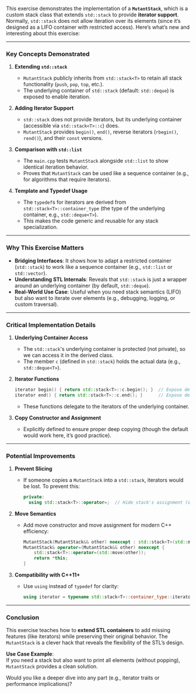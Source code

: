 This exercise demonstrates the implementation of a **`MutantStack`**, which is a custom stack class that extends `std::stack` to provide **iterator support**. Normally, `std::stack` does not allow iteration over its elements (since it’s designed as a LIFO container with restricted access). Here’s what’s new and interesting about this exercise:

---

### **Key Concepts Demonstrated**
1. **Extending `std::stack`**  
   - `MutantStack` publicly inherits from `std::stack<T>` to retain all stack functionality (`push`, `pop`, `top`, etc.).  
   - The underlying container of `std::stack` (default: `std::deque`) is exposed to enable iteration.

2. **Adding Iterator Support**  
   - `std::stack` does not provide iterators, but its underlying container (accessible via `std::stack<T>::c`) does.  
   - `MutantStack` provides `begin()`, `end()`, reverse iterators (`rbegin()`, `rend()`), and their `const` versions.

3. **Comparison with `std::list`**  
   - The `main.cpp` tests `MutantStack` alongside `std::list` to show identical iteration behavior.  
   - Proves that `MutantStack` can be used like a sequence container (e.g., for algorithms that require iterators).

4. **Template and Typedef Usage**  
   - The `typedef`s for iterators are derived from `std::stack<T>::container_type` (the type of the underlying container, e.g., `std::deque<T>`).  
   - This makes the code generic and reusable for any stack specialization.

---

### **Why This Exercise Matters**
- **Bridging Interfaces**: It shows how to adapt a restricted container (`std::stack`) to work like a sequence container (e.g., `std::list` or `std::vector`).  
- **Understanding STL Internals**: Reveals that `std::stack` is just a wrapper around an underlying container (by default, `std::deque`).  
- **Real-World Use Case**: Useful when you need stack semantics (LIFO) but also want to iterate over elements (e.g., debugging, logging, or custom traversal).

---

### **Critical Implementation Details**
1. **Underlying Container Access**  
   - The `std::stack`'s underlying container is protected (not private), so we can access it in the derived class.  
   - The member `c` (defined in `std::stack`) holds the actual data (e.g., `std::deque<T>`).

2. **Iterator Functions**  
   ```cpp
   iterator begin() { return std::stack<T>::c.begin(); }  // Expose deque's begin()
   iterator end() { return std::stack<T>::c.end(); }      // Expose deque's end()
   ```
   - These functions delegate to the iterators of the underlying container.

3. **Copy Constructor and Assignment**  
   - Explicitly defined to ensure proper deep copying (though the default would work here, it’s good practice).

---

### **Potential Improvements**
1. **Prevent Slicing**  
   - If someone copies a `MutantStack` into a `std::stack`, iterators would be lost. To prevent this:  
     ```cpp
     private:
       using std::stack<T>::operator=;  // Hide stack's assignment (optional)
     ```

2. **Move Semantics**  
   - Add move constructor and move assignment for modern C++ efficiency:  
     ```cpp
     MutantStack(MutantStack&& other) noexcept : std::stack<T>(std::move(other)) {}
     MutantStack& operator=(MutantStack&& other) noexcept {
         std::stack<T>::operator=(std::move(other));
         return *this;
     }
     ```

3. **Compatibility with C++11+**  
   - Use `using` instead of `typedef` for clarity:  
     ```cpp
     using iterator = typename std::stack<T>::container_type::iterator;
     ```

---

### **Conclusion**
This exercise teaches how to **extend STL containers** to add missing features (like iterators) while preserving their original behavior. The `MutantStack` is a clever hack that reveals the flexibility of the STL’s design.  

**Use Case Example**:  
If you need a stack but also want to print all elements (without popping), `MutantStack` provides a clean solution.  

Would you like a deeper dive into any part (e.g., iterator traits or performance implications)?